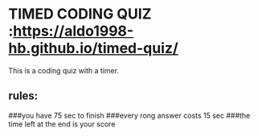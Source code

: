 # TIMED CODING QUIZ :https://aldo1998-hb.github.io/timed-quiz/
  This is a coding quiz with a timer.

## rules:
 ###you have 75 sec to finish
 ###every rong answer costs 15 sec
 ###the time left at the end is your score
 
